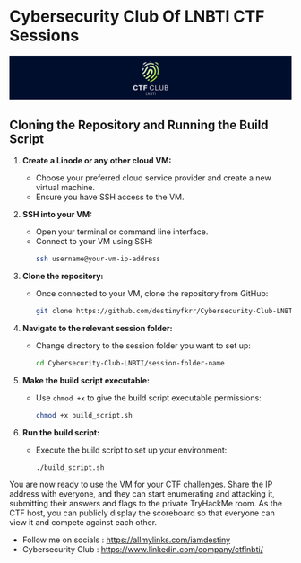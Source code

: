 # Cybersecurity Club Of LNBTI CTF Sessions

![banner](assets/banner.png)

## Cloning the Repository and Running the Build Script

1. **Create a Linode or any other cloud VM:**
   - Choose your preferred cloud service provider and create a new virtual machine. 
   - Ensure you have SSH access to the VM.

2. **SSH into your VM:**
   - Open your terminal or command line interface.
   - Connect to your VM using SSH:
     ```sh
     ssh username@your-vm-ip-address
     ```

3. **Clone the repository:**
   - Once connected to your VM, clone the repository from GitHub:
     ```sh
     git clone https://github.com/destinyfkrr/Cybersecurity-Club-LNBTI.git
     ```

4. **Navigate to the relevant session folder:**
   - Change directory to the session folder you want to set up:
     ```sh
     cd Cybersecurity-Club-LNBTI/session-folder-name
     ```

5. **Make the build script executable:**
   - Use `chmod +x` to give the build script executable permissions:
     ```sh
     chmod +x build_script.sh
     ```

6. **Run the build script:**
   - Execute the build script to set up your environment:
     ```sh
     ./build_script.sh
     ```

You are now ready to use the VM for your CTF challenges. Share the IP address with everyone, and they can start enumerating and attacking it, submitting their answers and flags to the private TryHackMe room. As the CTF host, you can publicly display the scoreboard so that everyone can view it and compete against each other.

- Follow me on socials : https://allmylinks.com/iamdestiny
- Cybersecurity Club : https://www.linkedin.com/company/ctflnbti/